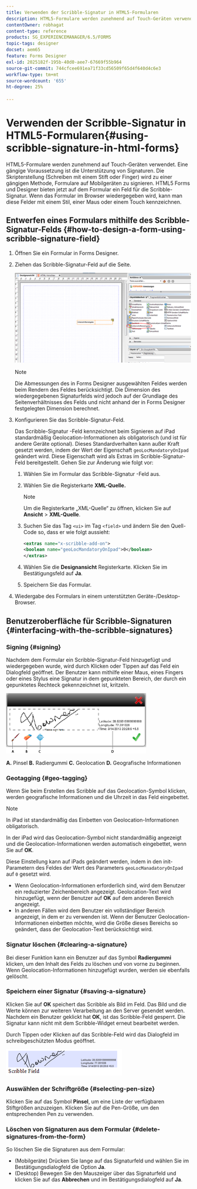 ```yaml
---
title: Verwenden der Scribble-Signatur in HTML5-Formularen
description: HTML5-Formulare werden zunehmend auf Touch-Geräten verwendet. Eine gängige Voraussetzung ist die Unterstützung von Signaturen. Die Unterschrift von Dokumenten auf Mobilgeräten wird zu einer anerkannten Methode zur Unterzeichnung von Formularen auf Mobilgeräten.
contentOwner: robhagat
content-type: reference
products: SG_EXPERIENCEMANAGER/6.5/FORMS
topic-tags: designer
docset: aem65
feature: Forms Designer
exl-id: 2025182f-195b-40d0-aee7-67669f55b964
source-git-commit: 744cfcee691ea71f33cd56509f65d4f640d4c6e3
workflow-type: tm+mt
source-wordcount: '655'
ht-degree: 25%

---
```


# Verwenden der Scribble-Signatur in HTML5-Formularen{#using-scribble-signature-in-html-forms}

HTML5-Formulare werden zunehmend auf Touch-Geräten verwendet. Eine gängige Voraussetzung ist die Unterstützung von Signaturen. Die Skripterstellung (Schreiben mit einem Stift oder Finger) wird zu einer gängigen Methode, Formulare auf Mobilgeräten zu signieren. HTML5 Forms und Designer bieten jetzt auf dem Formular ein Feld für die Scribble-Signatur. Wenn das Formular im Browser wiedergegeben wird, kann man diese Felder mit einem Stil, einer Maus oder einem Touch kennzeichnen.

## Entwerfen eines Formulars mithilfe des Scribble-Signatur-Felds {#how-to-design-a-form-using-scribble-signature-field}

1. Öffnen Sie ein Formular in Forms Designer.
1. Ziehen das Scribble-Signatur-Feld auf die Seite.

   ![designer_scribble](assets/designer_scribble.png)

   >[!NOTE]
   >
   >Die Abmessungen des in Forms Designer ausgewählten Feldes werden beim Rendern des Feldes berücksichtigt. Die Dimension des wiedergegebenen Signaturfelds wird jedoch auf der Grundlage des Seitenverhältnisses des Felds und nicht anhand der in Forms Designer festgelegten Dimension berechnet.

1. Konfigurieren Sie das Scribble-Signatur-Feld.

   Das Scribble-Signatur -Feld kennzeichnet beim Signieren auf iPad standardmäßig Geolocation-Informationen als obligatorisch (und ist für andere Geräte optional). Dieses Standardverhalten kann außer Kraft gesetzt werden, indem der Wert der Eigenschaft `geoLocMandatoryOnIpad` geändert wird. Diese Eigenschaft wird als Extras im Scribble-Signatur-Feld bereitgestellt. Gehen Sie zur Änderung wie folgt vor:

   1. Wählen Sie im Formular das Scribble-Signatur -Feld aus.
   1. Wählen Sie die Registerkarte **XML-Quelle.**

      >[!NOTE]
      >
      >Um die Registerkarte „XML-Quelle“ zu öffnen, klicken Sie auf **Ansicht** > **XML-Quelle**.

   1. Suchen Sie das Tag `<ui>` im Tag `<field>` und ändern Sie den Quell-Code so, dass er wie folgt aussieht:

      ```xml
      <extras name="x-scribble-add-on">
      <boolean name="geoLocMandatoryOnIpad">0</boolean>
      </extras>
      ```

   1. Wählen Sie die **Designansicht** Registerkarte. Klicken Sie im Bestätigungsfeld auf **Ja**.
   1. Speichern Sie das Formular.

1. Wiedergabe des Formulars in einem unterstützten Geräte-/Desktop-Browser.

## Benutzeroberfläche für Scribble-Signaturen {#interfacing-with-the-scribble-signatures}

### Signing {#signing}

Nachdem dem Formular ein Scribble-Signatur-Feld hinzugefügt und wiedergegeben wurde, wird durch Klicken oder Tippen auf das Feld ein Dialogfeld geöffnet. Der Benutzer kann mithilfe einer Maus, eines Fingers oder eines Stylus eine Signatur in dem gepunkteten Bereich, der durch ein gepunktetes Rechteck gekennzeichnet ist, kritzeln.

![geolocation](assets/geolocation.png)

**A.** Pinsel **B.** Radiergummi **C.** Geolocation **D.** Geografische Informationen

### Geotagging {#geo-tagging}

Wenn Sie beim Erstellen des Scribble auf das Geolocation-Symbol klicken, werden geografische Informationen und die Uhrzeit in das Feld eingebettet.

>[!NOTE]
>
In iPad ist standardmäßig das Einbetten von Geolocation-Informationen obligatorisch.

In der iPad wird das Geolocation-Symbol nicht standardmäßig angezeigt und die Geolocation-Informationen werden automatisch eingebettet, wenn Sie auf **OK**.

Diese Einstellung kann auf iPads geändert werden, indem in den init-Parametern des Feldes der Wert des Parameters `geoLocManadatoryOnIpad` auf `0` gesetzt wird.

* Wenn Geolocation-Informationen erforderlich sind, wird dem Benutzer ein reduzierter Zeichenbereich angezeigt. Geolocation-Text wird hinzugefügt, wenn der Benutzer auf **OK** auf dem anderen Bereich angezeigt.
* In anderen Fällen wird dem Benutzer ein vollständiger Bereich angezeigt, in dem er zu verwenden ist. Wenn der Benutzer Geolocation-Informationen einbetten möchte, wird die Größe dieses Bereichs so geändert, dass der Geolocation-Text berücksichtigt wird.

### Signatur löschen {#clearing-a-signature}

Bei dieser Funktion kann ein Benutzer auf das Symbol **Radiergummi** klicken, um den Inhalt des Felds zu löschen und von vorne zu beginnen. Wenn Geolocation-Informationen hinzugefügt wurden, werden sie ebenfalls gelöscht.

### Speichern einer Signatur {#saving-a-signature}

Klicken Sie auf **OK** speichert das Scribble als Bild im Feld. Das Bild und die Werte können zur weiteren Verarbeitung an den Server gesendet werden. Nachdem ein Benutzer geklickt hat **OK**, ist das Scribble-Feld gesperrt. Die Signatur kann nicht mit dem Scribble-Widget erneut bearbeitet werden.

Durch Tippen oder Klicken auf das Scribble-Feld wird das Dialogfeld im schreibgeschützten Modus geöffnet.

![3](assets/3.png)

### Auswählen der Schriftgröße {#selecting-pen-size}

Klicken Sie auf das Symbol **Pinsel**, um eine Liste der verfügbaren Stiftgrößen anzuzeigen. Klicken Sie auf die Pen-Größe, um den entsprechenden Pen zu verwenden.

### Löschen von Signaturen aus dem Formular {#delete-signatures-from-the-form}

So löschen Sie die Signaturen aus dem Formular:

* (Mobilgeräte) Drücken Sie lange auf das Signaturfeld und wählen Sie im Bestätigungsdialogfeld die Option **Ja**.
* (Desktop) Bewegen Sie den Mauszeiger über das Signaturfeld und klicken Sie auf das **Abbrechen** und im Bestätigungsdialogfeld auf **Ja**.
